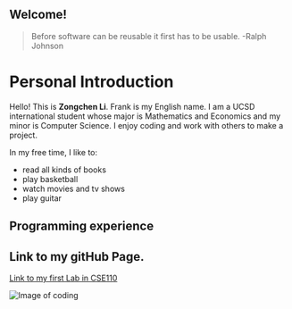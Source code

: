 ## Welcome!

> Before software can be reusable it first has to be usable. 
> -Ralph Johnson

#  Personal Introduction 

Hello! This is **Zongchen Li**. Frank is my English name. I am a UCSD international student whose major is Mathematics and Economics and my minor is Computer Science. I enjoy coding and work with others to make a project.

In my free time, I like to:
- read all kinds of books
- play basketball
- watch movies and tv shows
- play guitar

## Programming experience


## Link to my gitHub Page. 



[Link to my first Lab in CSE110](CSE110Lab1/README.md)

![Image of coding](https://www.bgosoftware.com/blog/wp-content/uploads/2016/03/insidepost_coding.jpg)

